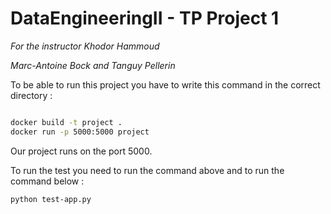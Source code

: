 # DataEngineeringII - TP Project 1

*For the instructor Khodor Hammoud*


*Marc-Antoine Bock and Tanguy Pellerin*



To be able to run this project you have to write this command in the correct directory :
```bash

docker build -t project . 
docker run -p 5000:5000 project
```
Our project runs on the port 5000.

To run the test you need to run the command above and to run the command below :
```bash
python test-app.py
```
